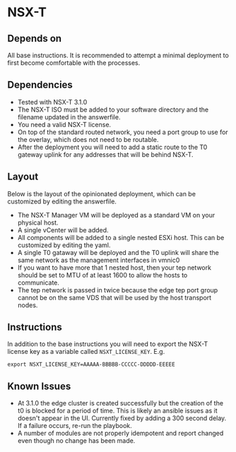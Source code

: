 # NSX-T

## Depends on
All base instructions. It is recommended to attempt a minimal deployment to first become comfortable with the processes.

## Dependencies
- Tested with NSX-T 3.1.0
- The NSX-T ISO must be added to your software directory and the filename updated in the answerfile.  
- You need a valid NSX-T license.
- On top of the standard routed network, you need a port group to use for the overlay, which does not need to be routable.
- After the deployment you will need to add a static route to the T0 gateway uplink for any addresses that will be behind NSX-T.

## Layout
Below is the layout of the opinionated deployment, which can be customized by editing the answerfile.
- The NSX-T Manager VM will be deployed as a standard VM on your physical host.
- A single vCenter will be added.
- All components will be added to a single nested ESXi host. This can be customized by editing the yaml.
- A single T0 gataway will be deployed and the T0 uplink will share the same network as the management interfaces in vmnic0
- If you want to have more that 1 nested host, then your tep network should be set to MTU of at least 1600 to allow the hosts to communicate.
- The tep network is passed in twice because the edge tep port group cannot be on the same VDS that will be used by the host transport nodes.

## Instructions
In addition to the base instructions you will need to export the NSX-T license key as a variable called `NSXT_LICENSE_KEY`. E.g.
```
export NSXT_LICENSE_KEY=AAAAA-BBBBB-CCCCC-DDDDD-EEEEE
```

## Known Issues
- At 3.1.0 the edge cluster is created successfully but the creation of the t0 is blocked for a period of time. This is likely an ansible issues as it doesn't appear in the UI. Currently fixed by adding a 300 second delay. If a failure occurs, re-run the playbook.
- A number of modules are not properly idempotent and report changed even though no change has been made.